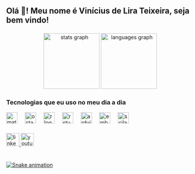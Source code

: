 <h2 align="left"> Olá 👋! Meu nome é Vinícius de Lira Teixeira, seja bem vindo!</h2>

### 

<div align="center">
  <img src="https://github-readme-stats.vercel.app/api?username=vteixeira007&hide_title=false&hide_rank=false&show_icons=true&include_all_commits=true&count_private=true&disable_animations=false&theme=highcontrast&locale=en&hide_border=false" height="150" alt="stats graph"  />
  <img src="https://github-readme-stats.vercel.app/api/top-langs?username=vteixeira007&locale=en&hide_title=false&layout=compact&card_width=320&langs_count=5&theme=highcontrast&hide_border=false" height="150" alt="languages graph"  />
</div>

### Tecnologias que eu uso no meu dia a dia

<div align="left">
  <img src="https://cdn.jsdelivr.net/gh/devicons/devicon/icons/matlab/matlab-original.svg" height="30" alt="matlab logo"  />
  <img width="12" />
  <img src="https://skillicons.dev/icons?i=octave" height="30" alt="octave logo"  />
  <img width="12" />
  <img src="https://cdn.jsdelivr.net/gh/devicons/devicon/icons/r/r-original.svg" height="30" alt="r logo"  />
  <img width="12" />
  <img src="https://cdn.jsdelivr.net/gh/devicons/devicon/icons/rstudio/rstudio-original.svg" height="30" alt="rstudio logo"  />
  <img width="12" />
  <img src="https://cdn.jsdelivr.net/gh/devicons/devicon/icons/arduino/arduino-original.svg" height="30" alt="arduino logo"  />
  <img width="12" />
  <img src="https://cdn.jsdelivr.net/gh/devicons/devicon/icons/embeddedc/embeddedc-original.svg" height="30" alt="embeddedc logo"  />
  <img width="12" />
  <img src="https://upload.wikimedia.org/wikipedia/commons/b/b1/Scilab_Logo.png" height="30" alt="scilab logo" />
</div>


###

<div align="left">
  <a href="https://www.linkedin.com/in/msc-vinicius-de-lira-teixeira-96a12136/" target="_blank">
    <img src="https://img.shields.io/static/v1?message=LinkedIn&logo=linkedin&label=&color=0077B5&logoColor=white&labelColor=&style=for-the-badge" height="35" alt="linkedin logo" />
  </a>
  <a href="https://www.youtube.com/@calculaaientao" target="_blank">
    <img src="https://img.shields.io/static/v1?message=Youtube&logo=youtube&label=&color=FF0000&logoColor=white&labelColor=&style=for-the-badge" height="35" alt="youtube logo"  />
</div>




###

<br clear="both">

<img src="https://raw.githubusercontent.com/vteixeira007/vteixeira007/output/snake.svg" alt="Snake animation" />

###


